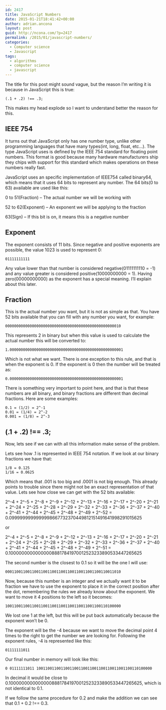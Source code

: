 ```yaml
---
id: 2417
title: JavaScript Numbers
date: 2015-01-21T18:41:42+00:00
author: adrian.ancona
layout: post
guid: http://ncona.com/?p=2417
permalink: /2015/01/javascript-numbers/
categories:
  - Computer science
  - Javascript
tags:
  - algorithms
  - computer science
  - javascript
---
```

The title for this post might sound vague, but the reason I&#8217;m writing it is because in JavaScript this is true:

```
(.1 + .2) !== .3;
```

This makes my head explode so I want to understand better the reason for this.

## IEEE 754

It turns out that JavaScript only has one number type, unlike other programming languages that have many types(int, long, float, etc&#8230;). The type JavaScript uses is defined by the IEEE 754 standard for floating point numbers. This format is good because many hardware manufacturers ship they chips with support for this standard which makes operations on these numbers really fast.
  
<!--more-->

JavaScript uses an specific implementation of IEEE754 called binary64, which means that it uses 64 bits to represent any number. The 64 bits(0 to 63) available are used like this:

0 to 51(Fraction) &#8211; The actual number we will be working with
  
52 to 62(Exponent) &#8211; An exponent we will be applying to the fraction
  
63(Sign) &#8211; If this bit is on, it means this is a negative number

## Exponent

The exponent consists of 11 bits. Since negative and positive exponents are possible, the value 1023 is used to represent 0:

```
01111111111
```

Any value lower than that number is considered negative(01111111110 = -1) and any value greater is considered positive(10000000000 = 1). Having zero(00000000000) as the exponent has a special meaning. I&#8217;ll explain about this later.

## Fraction

This is the actual number you want, but it is not as simple as that. You have 52 bits available that you can fill with any number you want, for example:

```
0000000000000000000000000000000000000000000000000010
```

This represents 2 in binary but when this value is used to calculate the actual number this will be converted to:

```
1.000000000000000000000000000000000000000000000000001
```

Which is not what we want. There is one exception to this rule, and that is when the exponent is 0. If the exponent is 0 then the number will be treated as:

```
0.000000000000000000000000000000000000000000000000001
```

There is something very important to point here, and that is that these numbers are all binary, and binary fractions are different than decimal fractions. Here are some examples:

```
0.1 = (1/2) = 2^-1
0.01 = (1/4) = 2^-2
0.001 = (1/8) = 2^-3
```

## (.1 + .2) !== .3;

Now, lets see if we can with all this information make sense of the problem.

Lets see how .1 is represented in IEEE 754 notation. If we look at our binary fractions we have that:

```
1/8 = 0.125
1/16 = 0.0625
```

Which means that .001 is too big and .0001 is not big enough. This already points to trouble since there might not be an exact representation of that value. Lets see how close we can get with the 52 bits available:

2^-4 + 2^-5 + 2^-8 + 2^-9 + 2^-12 + 2^-13 + 2^-16 + 2^-17 + 2^-20 + 2^-21 + 2^-24 + 2^-25 + 2^-28 + 2^-29 + 2^-32 + 2^-33 + 2^-36 + 2^-37 + 2^-40 + 2^-41 + 2^-44 + 2^-45 + 2^-48 + 2^-49 + 2^-52 = 0.0999999999999998667732370449812151491641998291015625

or

2^-4 + 2^-5 + 2^-8 + 2^-9 + 2^-12 + 2^-13 + 2^-16 + 2^-17 + 2^-20 + 2^-21 + 2^-24 + 2^-25 + 2^-28 + 2^-29 + 2^-32 + 2^-33 + 2^-36 + 2^-37 + 2^-40 + 2^-41 + 2^-44 + 2^-45 + 2^-48 + 2^-49 + 2^-51 = 0.100000000000000088817841970012523233890533447265625

The second number is the closest to 0.1 so it will be the one I will use:

```
0001100110011001100110011001100110011001100110011010
```

Now, because this number is an integer and we actually want it to be fraction we have to use the exponent to place it in the correct position after the dot, remembering the rules we already know about the exponent. We want to move it 4 positions to the left so it becomes:

```
1001100110011001100110011001100110011001100110100000
```

We lost one 1 at the left, but this will be put back automatically because the exponent won&#8217;t be 0.

The exponent will be the -4 because we want to move the decimal point 4 times to the right to get the number we are looking for. Following the exponent rules, -4 is represented like this:

```
01111111011
```

Our final number in memory will look like this:

```
0 01111111011 1001100110011001100110011001100110011001100110100000
```

In decimal it would be close to 0.100000000000000088817841970012523233890533447265625, which is not identical to 0.1.

If we follow the same procedure for 0.2 and make the addition we can see that 0.1 + 0.2 !== 0.3.
